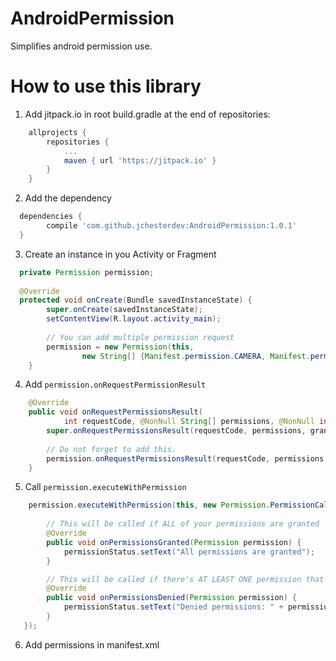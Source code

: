 # AndroidPermission
Simplifies android permission use.

How to use this library
=======

1. Add jitpack.io in root build.gradle at the end of repositories:
```groovy
    allprojects {
        repositories {
            ...
            maven { url 'https://jitpack.io' }
        }
    }
```
2. Add the dependency
```groovy
  dependencies {
        compile 'com.github.jchesterdev:AndroidPermission:1.0.1'
  }
```
3. Create an instance in you Activity or Fragment
```java
  private Permission permission;
    
  @Override
  protected void onCreate(Bundle savedInstanceState) {
        super.onCreate(savedInstanceState);
        setContentView(R.layout.activity_main);
        
        // You can add multiple permission request
        permission = new Permission(this,
                new String[] {Manifest.permission.CAMERA, Manifest.permission.CALL_PHONE});
    }
```

4. Add `permission.onRequestPermissionResult`
```java
    @Override
    public void onRequestPermissionsResult(
            int requestCode, @NonNull String[] permissions, @NonNull int[] grantResults) {
        super.onRequestPermissionsResult(requestCode, permissions, grantResults);
        
        // Do not forget to add this.
        permission.onRequestPermissionsResult(requestCode, permissions, grantResults);
    }
```

5. Call `permission.executeWithPermission`
```java
    permission.executeWithPermission(this, new Permission.PermissionCallback() {
        
        // This will be called if ALL of your permissions are granted
        @Override
        public void onPermissionsGranted(Permission permission) {
            permissionStatus.setText("All permissions are granted");
        }

        // This will be called if there's AT LEAST ONE permission that isn't granted
        @Override
        public void onPermissionsDenied(Permission permission) {
            permissionStatus.setText("Denied permissions: " + permission.getDeniedPermissions());
        }
   });
```

6. Add permissions in manifest.xml
